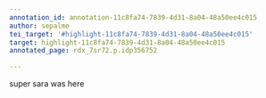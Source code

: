 ```yaml
---
annotation_id: annotation-11c8fa74-7839-4d31-8a04-48a50ee4c015
author: sepalme
tei_target: '#highlight-11c8fa74-7839-4d31-8a04-48a50ee4c015'
target: highlight-11c8fa74-7839-4d31-8a04-48a50ee4c015
annotated_page: rdx_7sr72.p.idp356752

---
```

super sara was here